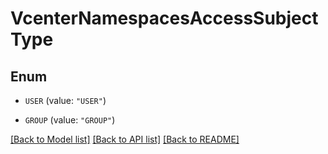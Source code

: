 # VcenterNamespacesAccessSubjectType

## Enum


* `USER` (value: `"USER"`)

* `GROUP` (value: `"GROUP"`)


[[Back to Model list]](../README.md#documentation-for-models) [[Back to API list]](../README.md#documentation-for-api-endpoints) [[Back to README]](../README.md)


